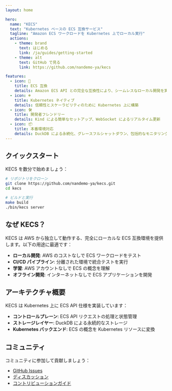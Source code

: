 ```yaml
---
layout: home

hero:
  name: "KECS"
  text: "Kubernetes ベースの ECS 互換サービス"
  tagline: "Amazon ECS ワークロードを Kubernetes 上でローカル実行"
  actions:
    - theme: brand
      text: はじめる
      link: /ja/guides/getting-started
    - theme: alt
      text: GitHub で見る
      link: https://github.com/nandemo-ya/kecs

features:
  - icon: 🚀
    title: ECS 互換
    details: Amazon ECS API との完全な互換性により、シームレスなローカル開発を実現
  - icon: ☸️
    title: Kubernetes ネイティブ
    details: 信頼性とスケーラビリティのために Kubernetes 上に構築
  - icon: 🛠️
    title: 開発者フレンドリー
    details: Kind による簡単なセットアップ、WebSocket によるリアルタイム更新
  - icon: 📦
    title: 本番環境対応
    details: DuckDB による永続化、グレースフルシャットダウン、包括的なモニタリング
---
```


## クイックスタート

KECS を数分で始めましょう：

```bash
# リポジトリをクローン
git clone https://github.com/nandemo-ya/kecs.git
cd kecs

# ビルドと実行
make build
./bin/kecs server
```

## なぜ KECS？

KECS は AWS から独立して動作する、完全にローカルな ECS 互換環境を提供します。以下の用途に最適です：

- **ローカル開発**: AWS のコストなしで ECS ワークロードをテスト
- **CI/CD パイプライン**: 分離された環境で統合テストを実行
- **学習**: AWS アカウントなしで ECS の概念を理解
- **オフライン開発**: インターネットなしで ECS アプリケーションを開発

## アーキテクチャ概要

KECS は Kubernetes 上に ECS API 仕様を実装しています：

- **コントロールプレーン**: ECS API リクエストの処理と状態管理
- **ストレージレイヤー**: DuckDB による永続的なストレージ
- **Kubernetes バックエンド**: ECS の概念を Kubernetes リソースに変換

## コミュニティ

コミュニティに参加して貢献しましょう：

- [GitHub Issues](https://github.com/nandemo-ya/kecs/issues)
- [ディスカッション](https://github.com/nandemo-ya/kecs/discussions)
- [コントリビューションガイド](/ja/development/contributing)